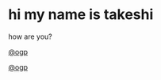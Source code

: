 # hi my name is takeshi

how are you?

[@ogp](https://zli.works)

[@ogp](https://zenn.dev/tomi/articles/2021-03-22-blog-card)
